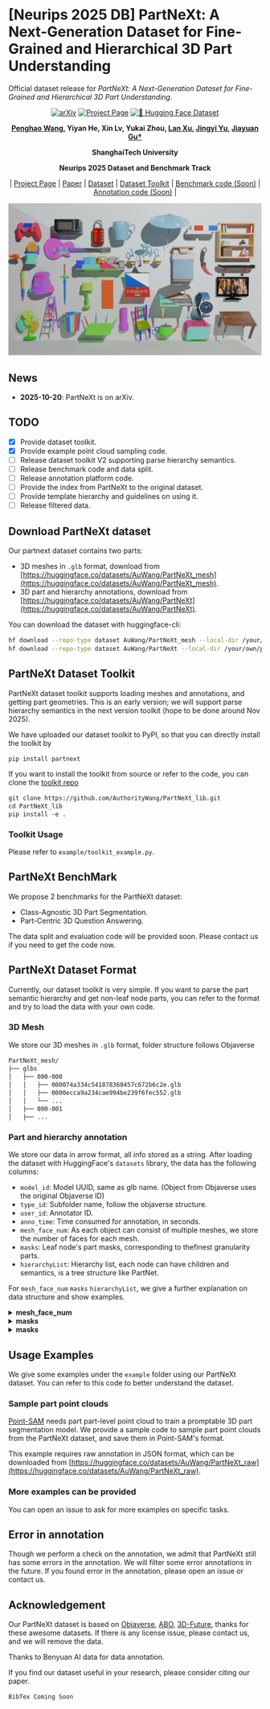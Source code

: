 # [Neurips 2025 DB] PartNeXt: A Next-Generation Dataset for Fine-Grained and Hierarchical 3D Part Understanding
Official dataset release for _PartNeXt: A Next-Generation Dataset for Fine-Grained and Hierarchical 3D Part Understanding_.

<div align="center">

[![arXiv](https://img.shields.io/badge/arXiv-Paper-red?logo=arxiv&logoColor=white)](https://arxiv.org/abs/2510.20155)
[![Project Page](https://img.shields.io/badge/Project_Page-Website-green?logo=homepage&logoColor=white)](https://authoritywang.github.io/partnext/)
[![🤗 Hugging Face Dataset](https://img.shields.io/badge/%F0%9F%A4%97%20Hugging%20Face-Dataset-blue)](https://huggingface.co/datasets/AuWang/PartNeXt)

**[Penghao Wang](https://authoritywang.github.io/), Yiyan He, Xin Lv, Yukai Zhou, [Lan Xu](https://www.xu-lan.com/), [Jingyi Yu](http://www.yu-jingyi.com/cv/), [Jiayuan Gu†](https://jiayuan-gu.github.io/)**

**ShanghaiTech University**

**Neurips 2025 Dataset and Benchmark Track**

| [Project Page](https://authoritywang.github.io/partnext/) | [Paper](https://arxiv.org/abs/2510.20155) | [Dataset](https://huggingface.co/datasets/AuWang/PartNeXt) | [Dataset Toolkit](https://github.com/AuthorityWang/PartNeXt_lib) | [Benchmark code (Soon)]() | [Annotation code (Soon)]() |<br>

</div>

![Teaser image](assets/teaser.png)

## News

- **2025-10-20**: PartNeXt is on arXiv.

## TODO
- [x] Provide dataset toolkit. 
- [x] Provide example point cloud sampling code. 
- [ ] Release dataset toolkit V2 supporting parse hierarchy semantics. 
- [ ] Release benchmark code and data split. 
- [ ] Release annotation platform code. 
- [ ] Provide the index from PartNeXt to the original dataset. 
- [ ] Provide template hierarchy and guidelines on using it. 
- [ ] Release filtered data. 

## Download PartNeXt dataset
Our partnext dataset contains two parts:
- 3D meshes in `.glb` format, download from [https://huggingface.co/datasets/AuWang/PartNeXt_mesh](https://huggingface.co/datasets/AuWang/PartNeXt_mesh). 
- 3D part and hierarchy annotations, download from [https://huggingface.co/datasets/AuWang/PartNeXt](https://huggingface.co/datasets/AuWang/PartNeXt). 

You can download the dataset with huggingface-cli:
```bash
hf download --repo-type dataset AuWang/PartNeXt_mesh --local-dir /your/own/path
hf download --repo-type dataset AuWang/PartNeXt --local-dir /your/own/path
```

## PartNeXt Dataset Toolkit
PartNeXt dataset toolkit supports loading meshes and annotations, and getting part geometries. This is an early version; we will support parse hierarchy semantics in the next version toolkit (hope to be done around Nov 2025). 

We have uploaded our dataset toolkit to PyPI, so that you can directly install the toolkit by
```
pip install partnext
```

If you want to install the toolkit from source or refer to the code, you can clone the [toolkit repo](https://github.com/AuthorityWang/PartNeXt_lib.git)
```
git clone https://github.com/AuthorityWang/PartNeXt_lib.git
cd PartNeXt_lib
pip install -e .
```

### Toolkit Usage
Please refer to `example/toolkit_example.py`. 

## PartNeXt BenchMark

We propose 2 benchmarks for the PartNeXt dataset:
- Class-Agnostic 3D Part Segmentation. 
- Part-Centric 3D Question Answering. 

The data split and evaluation code will be provided soon. Please contact us if you need to get the code now. 

## PartNeXt Dataset Format

Currently, our dataset toolkit is very simple. If you want to parse the part semantic hierarchy and get non-leaf node parts, you can refer to the format and try to load the data with your own code. 

### 3D Mesh
We store our 3D meshes in `.glb` format, folder structure follows Objaverse
```
PartNeXt_mesh/
├── glbs
│   ├── 000-000
│   │   ├── 000074a334c541878360457c672b6c2e.glb
│   │   ├── 0000ecca9a234cae994be239f6fec552.glb
│   │   └── ...
│   ├── 000-001
│   ├── ...
```

### Part and hierarchy annotation
We store our data in arrow format, all info stored as a string. After loading the dataset with HuggingFace's `datasets` library, the data has the following columns:
- `model_id`: Model UUID, same as glb name. (Object from Objaverse uses the original Objaverse ID)
- `type_id`: Subfolder name, follow the objaverse structure.
- `user_id`: Annotator ID. 
- `anno_time`: Time consumed for annotation, in seconds.
- `mesh_face_num`: As each object can consist of multiple meshes, we store the number of faces for each mesh. 
- `masks`: Leaf node's part masks, corresponding to the ​​finest granularity​​ parts. 
- `hierarchyList`: Hierarchy list, each node can have children and semantics, is a tree structure like PartNet. 

For `mesh_face_num` `masks` `hierarchyList`, we give a further explanation on data structure and show examples. 

<details>
<summary><span style="font-weight: bold;">mesh_face_num</span></summary>

  The key is the index of the mesh in the GLB, starting from 0

  The value is the number of faces in the mesh

  The order of the index is the same as using `dump(concatenate=False)` from `triemsh`

  ```
  {
      "0": 2416,
      "1": 672,
      "2": 2
  }
  ```

</details>

<details>
<summary><span style="font-weight: bold;">masks</span></summary>

  The key is the index of the mask, corresponding to leaf nodes in hierarchyList, starting from 0

  The value is a dict, which is the mask

  The key of the mask dict is the index of the mesh in the GLB.
  The value is the index of the face in the mesh
  ```
  {
      "0": {
          "0": [0, 1, 2, 3, 4, ...], 
          "1": [221, 222, 223, ...]
      }, 
      "1": {
          "0": [5, 6, 7, 8, 9, ...], 
          "1": [220, 221, 222, ...]
      }, 
      ...
  }
  ```

</details>

<details>
<summary><span style="font-weight: bold;">masks</span></summary>

  The `hierarchyList` is a tree of nodes, each node is a dict, which has the following keys:
  - `name`: The name of the node, which is the name of the part.
  - `nodeId`: The id of the node, which is the index of the node in the tree.
  - `refNodeId`: The ID corresponding to the node in the hierarchy template. We will release the template soon. 
  - `children`: The children of the node, which is a list of nodes. (Only non-leaf nodes have children)
  - `maskId`: The ID of the mask of the node, which corresponds to the mask index in the `masks`. (Only leaf node has maskId)
  ```
  [
    {
      "name": "Table",
      "nodeId": 0,
      "refNodeId": 0,
      "children": [
        {
          "name": "Standard Table",
          "nodeId": 1,
          "refNodeId": 1,
          "children": [
            {
              "name": "Tabletop",
              "nodeId": 2,
              "refNodeId": 2,
              "children": [
                {
                  "name": "Surface Panel",
                  "nodeId": 3,
                  "refNodeId": 3,
                  "maskId": 0
                }
              ]
            },
            ...
          ]
        },
        ... 
      ]   
    }
  ]
  ```

</details>

## Usage Examples

We give some examples under the `example` folder using our PartNeXt dataset. You can refer to this code to better understand the dataset. 

### Sample part point clouds

[Point-SAM](https://github.com/zyc00/Point-SAM) needs part part-level point cloud to train a promptable 3D part segmentation model. We provide a sample code to sample part point clouds from the PartNeXt dataset, and save them in Point-SAM's format. 

This example requires raw annotation in JSON format, which can be downloaded from [https://huggingface.co/datasets/AuWang/PartNeXt_raw](https://huggingface.co/datasets/AuWang/PartNeXt_raw). 

### More examples can be provided

You can open an issue to ask for more examples on specific tasks. 

## Error in annotation

Though we perform a check on the annotation, we admit that PartNeXt still has some errors in the annotation. We will filter some error annotations in the future. If you found error in the annotation, please open an issue or contact us. 

## Acknowledgement
Our PartNeXt dataset is based on [Objaverse](https://objaverse.allenai.org/), [ABO](https://amazon-berkeley-objects.s3.amazonaws.com/index.html), [3D-Future](https://tianchi.aliyun.com/dataset/98063), thanks for these awesome datasets. If there is any license issue, please contact us, and we will remove the data. 

Thanks to Benyuan AI data for data annotation. 

If you find our dataset useful in your research, please consider citing our paper.
```
BibTex Coming Soon
```
